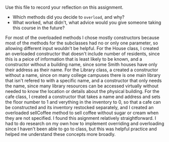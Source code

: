 Use this file to record your reflection on this assignment.

- Which methods did you decide to `overload`, and why?
- What worked, what didn't, what advice would you give someone taking this course in the future?

For most of the overloaded methods I chose mostly constructors because most of the methods for the subclasses had no or only one parameter, so allowing different input wouldn't be helpful. For the House class, I created an overloaded constructor that doesn't include number of residents, since this is a peice of information that is least likely to be known, and a constructor without a building name, since some Smith houses have only their address as their name. For the Library class, a created a constructor without a name, since on many college campuses there is one main library that isn't refered to with a specific name, and a constructor that only needs the name, since many library resources can be accessed virtually without needed to know the location or details about the physical building. For the cafe class, I created a constructor that takes a name and address and sets the floor number to 1 and verything in the inventory to 0, so that a cafe can be constructed and its inventory restocked separately, and I created an overloaded sellCoffee method to sell coffee without sugar or cream when they are not specified. 
I found this asignment relatively straightforward. I had to do research on my own how to implement overriding and overloading since I haven't been able to go to class, but this was helpful practice and helped me understand these concepts more broadly.